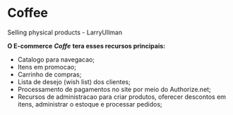 # Coffee
Selling physical products - LarryUllman

**O E-commerce** ***Coffe*** **tera esses recursos principais:**

- Catalogo para navegacao;
- Itens em promocao;
- Carrinho de compras;
- Lista de desejo (wish list) dos clientes;
- Processamento de pagamentos no site por meio do Authorize.net;
- Recursos de administracao para criar produtos, oferecer descontos em itens, administrar o estoque e processar pedidos;
